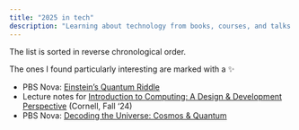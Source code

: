 ```yaml
---
title: "2025 in tech"
description: "Learning about technology from books, courses, and talks in 2025"
---
```


The list is sorted in reverse chronological order.

The ones I found particularly interesting are marked with a ✨

- PBS Nova: [Einstein’s Quantum Riddle](https://www.pbs.org/video/einsteins-quantum-riddle-ykvwhm/) <!-- 2/4/2025 -->
- Lecture notes for [Introduction to Computing: A Design & Development Perspective](https://www.cs.cornell.edu/courses/cs1110/2024fa/) (Cornell, Fall ‘24) <!-- 2/4/2025 -->
- PBS Nova: [Decoding the Universe: Cosmos & Quantum](https://www.pbs.org/wgbh/nova/series/decoding-the-universe/) <!-- 2/3/2025 -->

